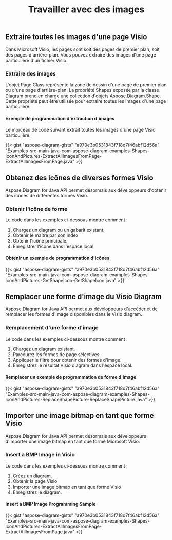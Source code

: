 ﻿---
title: Travailler avec des images
type: docs
weight: 70
url: /fr/java/working-with-images/
---
## **Extraire toutes les images d'une page Visio**
Dans Microsoft Visio, les pages sont soit des pages de premier plan, soit des pages d'arrière-plan. Vous pouvez extraire des images d'une page particulière d'un fichier Visio.
### **Extraire des images**
L'objet Page Class représente la zone de dessin d'une page de premier plan ou d'une page d'arrière-plan. La propriété Shapes exposée par la classe Diagram prend en charge une collection d'objets Aspose.Diagram.Shape. Cette propriété peut être utilisée pour extraire toutes les images d'une page particulière.
#### **Exemple de programmation d'extraction d'images**
Le morceau de code suivant extrait toutes les images d'une page Visio particulière.

{{< gist "aspose-diagram-gists" "a970e3b0531843f718d7f46abf12d56a" "Examples-src-main-java-com-aspose-diagram-examples-Shapes-IconAndPictures-ExtractAllImagesFromPage-ExtractAllImagesFromPage.java" >}}
## **Obtenez des icônes de diverses formes Visio**
Aspose.Diagram for Java API permet désormais aux développeurs d'obtenir des icônes de différentes formes Visio.
### **Obtenir l'icône de forme**
Le code dans les exemples ci-dessous montre comment :

1. Chargez un diagram ou un gabarit existant.
1. Obtenir le maître par son index
1. Obtenir l'icône principale.
1. Enregistrer l'icône dans l'espace local.
#### **Obtenir un exemple de programmation d'icônes**
{{< gist "aspose-diagram-gists" "a970e3b0531843f718d7f46abf12d56a" "Examples-src-main-java-com-aspose-diagram-examples-Shapes-IconAndPictures-GetShapeIcon-GetShapeIcon.java" >}}
## **Remplacer une forme d'image du Visio Diagram**
Aspose.Diagram for Java API permet aux développeurs d'accéder et de remplacer les formes d'image disponibles dans le Visio diagram.
### **Remplacement d'une forme d'image**
Le code dans les exemples ci-dessous montre comment :

1. Chargez un diagram existant.
1. Parcourez les formes de page sélectives.
1. Appliquer le filtre pour obtenir des formes d'image.
1. Enregistrez le résultat Visio diagram dans l'espace local.
#### **Remplacer un exemple de programmation de forme d'image**
{{< gist "aspose-diagram-gists" "a970e3b0531843f718d7f46abf12d56a" "Examples-src-main-java-com-aspose-diagram-examples-Shapes-IconAndPictures-ReplaceShapePicture-ReplaceShapePicture.java" >}}
## **Importer une image bitmap en tant que forme Visio**
Aspose.Diagram for Java API permet désormais aux développeurs d'importer une image bitmap en tant que forme Microsoft Visio.
### **Insert a BMP Image in Visio**
Le code dans les exemples ci-dessous montre comment :

1. Créez un diagram.
1. Obtenir la page Visio
1. Importer une image bitmap en tant que forme Visio
1. Enregistrez le diagram.
#### **Insert a BMP Image Programming Sample**
{{< gist "aspose-diagram-gists" "a970e3b0531843f718d7f46abf12d56a" "Examples-src-main-java-com-aspose-diagram-examples-Shapes-IconAndPictures-ExtractAllImagesFromPage-ExtractAllImagesFromPage.java" >}}
